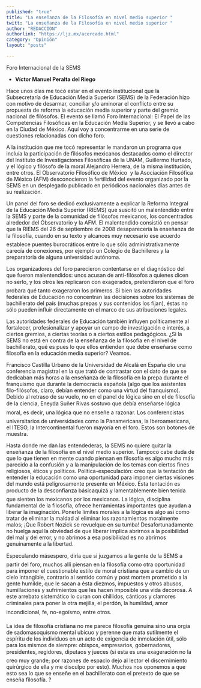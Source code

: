 ```yaml
---
published: "true"
title: "La enseñanza de la Filosofía en nivel medio superior "
twitt: "La enseñanza de la Filosofía en nivel medio superior "
author: "REDACCION"
authorlink: "https://ljz.mx/acercade.html"
category: "Opinión"
layout: "posts"

---
```



  Foro Internacional de la SEMS


*   **Víctor Manuel Peralta del Riego**


  Hace unos días me tocó estar en el evento institucional que la Subsecretaría de Educación Media Superior (SEMS) de la Federación hizo con motivo de desarmar, conciliar y/o aminorar el conflicto entre su propuesta de reforma la educación media superior y parte del gremio nacional de filósofos. El evento se llamó Foro Internacional: El Papel de las Competencias Filosóficas en la Educación Media Superior, y se llevó a cabo en la Ciudad de México. Aquí voy a concentrarme en una serie de cuestiones relacionadas con dicho foro.



  A la institución que me tocó representar le mandaron un programa que incluía la participación de filósofos mexicanos destacados como el director del Instituto de Investigaciones Filosóficas de la UNAM, Guillermo Hurtado, y el lógico y filósofo de la moral Alejandro Herrera, de la misma institución, entre otros. El Observatorio Filosófico de México  y la Asociación Filosófica de México (AFM) desconocieron la fertilidad del evento organizado por la SEMS en un desplegado publicado en periódicos nacionales días antes de su realización.



  Un panel del foro se dedicó exclusivamente a explicar la Reforma Integral de la Educación Media Superior (RIEMS) que suscitó un malentendido entre la SEMS y parte de la comunidad de filósofos mexicanos, los concentrados alrededor del Observatorio y la AFM. El malentendido consistió en pensar que la RIEMS del 26 de septiembre de 2008 desaparecería la enseñanza de la filosofía, cuando en su texto y alcances muy necesario ese acuerdo establece puentes burocráticos entre lo que sólo administrativamente carecía de conexiones, por ejemplo un Colegio de Bachilleres y la preparatoria de alguna universidad autónoma.



  Los organizadores del foro parecieron contentarse en el diagnóstico del que fueron malentendidos: unos acusan de anti-filósofos a quienes dicen no serlo, y los otros les replicaron con exagerados, pretendieron que el foro probara qué tanto exageraron los primeros. Si bien las autoridades federales de Educación no concentran las decisiones sobre los sistemas de bachillerato del país (muchas prepas y sus contenidos los fijan), éstas no sólo pueden influir directamente en el marco de sus atribuciones legales.



  Las autoridades federales de Educación también influyen políticamente al fortalecer, profesionalizar y apoyar un campo de investigación e interés, a ciertos gremios, a ciertas teorías o a ciertos estilos pedagógicos. ¿Si la SEMS no está en contra de la enseñanza de la filosofía en el nivel de bachillerato, qué es pues lo que ellos entienden que debe enseñarse como filosofía en la educación media superior? Veamos.



  Francisco Castilla Urbano de la Universidad de Alcalá en España dio una conferencia magistral en la que trató de contrastar con el dato de que se dedicaban más horas a la enseñanza de la filosofía en la prepa durante el franquismo que durante la democracia española (algo que los asistentes filo-filósofos, claro, debían entender como una virtud del franquismo). Debido al retraso de su vuelo, no en el panel de lógica sino en el de filosofía de la ciencia, Eneyda Suñer Rivas sostuvo que debía enseñarse lógica moral, es decir, una lógica que no enseñe a razonar. Los conferencistas universitarios de universidades como la Panamericana, la Iberoamericana, el ITESO, la Intercontinental fueron mayoría en el foro. Estos son botones de muestra.



  Hasta donde me dan las entendederas, la SEMS no quiere quitar la enseñanza de la filosofía en el nivel medio superior. Tampoco cabe duda de que lo que tienen en mente cuando piensan en filosofía es algo mucho más parecido a la confusión y a la manipulación de los temas con ciertos fines religiosos, éticos y políticos. Política-especulación: creo que la tentación de entender la educación como una oportunidad para imponer ciertas visiones del mundo está peligrosamente presente en México. Esta tentación es producto de la desconfianza básicaquizá y lamentablemente bien tenida que sienten los mexicanos por los mexicanos. La lógica, disciplina fundamental de la filosofía, ofrece herramientas importantes que ayudan a liberar la imaginación. Ponerle límites morales a la lógica es algo así como tratar de eliminar la maldad al eliminar los razonamientos moralmente malos; ¡Que Robert Nozick se revuelque en su tumba! Desafortunadamente no huelga aquí la obviedad de que liberar implica abrirnos a la posibilidad del mal y del error, y no abrimos a esa posibilidad es no abrirnos genuinamente a la libertad.



  Especulando másespero, diría que si juzgamos a la gente de la SEMS a partir del foro, muchos allí piensan en la filosofía como otra oportunidad para imponer el cuestionable estilo de moral cristiana que a cambio de un cielo intangible, contrario al sentido común y post mortem prometido a la gente humilde, que le sacan a ésta diezmos, impuestos y otros abusos, humillaciones y sufrimientos que les hacen imposible una vida decorosa. A este arrebato sistemático lo curan con chillidos, cánticos y clamores criminales para poner la otra mejilla, el perdón, la humildad, amor incondicional, fe, no-egoísmo, entre otros.



  La idea de filosofía cristiana no me parece filosofía genuina sino una orgía de sadomasoquismo mental ubicuo y perenne que mata sutilmente el espíritu de los individuos en un acto de exigencia de inmolación útil, sólo para los mismos de siempre: obispos, empresarios, gobernadores, presidentes, regidores, diputaos y jueces (si esta es una exageración no la creo muy grande; por razones de espacio dejo al lector el discernimiento quirúrgico de ella y me disculpo por esto). Muchos nos oponemos a que esto sea lo que se enseñe en el bachillerato con el pretexto de que se enseña filosofía. ?

